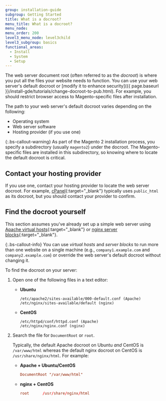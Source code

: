 ```yaml
---
group: installation-guide
subgroup: Getting Started
title: What is a docroot?
menu_title: What is a docroot?
menu_node:
menu_order: 200
level3_menu_node: level3child
level3_subgroup: basics
functional_areas:
  - Install
  - System
  - Setup
---
```


The web server document root (often referred to as the _docroot_) is where you put all the files your website needs to function. You can use your web server's default docroot or [modify it to enhance security]({{ page.baseurl }}/install-gde/tutorials/change-docroot-to-pub.html). For example, you should restrict browser access to Magento-specific files after installation.

The path to your web server's default docroot varies depending on the following:

-  Operating system
-  Web server software
-  Hosting provider (if you use one)

{:.bs-callout-warning}
As part of the Magento 2 installation process, you specify a subdirectory (usually `magento2`) under the docroot. The Magento-specific files are installed in this subdirectory, so knowing where to locate the default docroot is critical.

## Contact your hosting provider

If you use one, contact your hosting provider to locate the web server docroot. For example, [cPanel](http://support.hostgator.com/articles/cpanel/what-is-a-document-root-folder){:target="_blank"} typically uses `public_html` as its docroot, but you should contact your provider to confirm.

## Find the docroot yourself

This section assumes you've already set up a simple web server using [Apache virtual hosts](https://httpd.apache.org/docs/2.4/vhosts/){:target="_blank"} or [nginx server blocks](https://www.nginx.com/resources/wiki/start/topics/examples/server_blocks/){:target="_blank"}.

{:.bs-callout-info}
You can use _virtual hosts_ and _server blocks_ to run more than one website on a single machine (e.g., `company1.example.com` and `company2.example.com`) or override the web server's default docroot without changing it.

To find the docroot on your server:

1. Open one of the following files in a text editor:

   -  **Ubuntu**

      ```text
      /etc/apache2/sites-available/000-default.conf (Apache)
      /etc/nginx/sites-available/default (nginx)
      ```

   -  **CentOS**

      ```text
      /etc/httpd/conf/httpd.conf (Apache)
      /etc/nginx/nginx.conf (nginx)
      ```

1. Search the file for `DocumentRoot` or `root`.

   Typically, the default Apache docroot on Ubuntu _and_ CentOS is `/var/www/html` whereas the default nginx docroot on CentOS is `/usr/share/nginx/html`. For example:

   -  **Apache + Ubuntu/CentOS**

      ```conf
      DocumentRoot "/var/www/html"
      ```

   -  **nginx + CentOS**

       ```conf
       root      /usr/share/nginx/html
       ```
